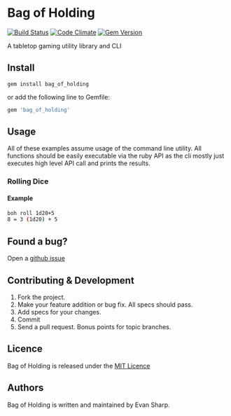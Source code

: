 # Bag of Holding

[![Build Status](https://travis-ci.org/packetmonkey/bag_of_holding.svg?branch=travis)](https://travis-ci.org/packetmonkey/bag_of_holding)
[![Code Climate](https://codeclimate.com/github/packetmonkey/bag_of_holding/badges/gpa.svg)](https://codeclimate.com/github/packetmonkey/bag_of_holding)
[![Gem Version](https://badge.fury.io/rb/bag_of_holding.svg)](http://badge.fury.io/rb/bag_of_holding)

A tabletop gaming utility library and CLI

## Install

```shell
gem install bag_of_holding
```

or add the following line to Gemfile:

```ruby
gem 'bag_of_holding'
```

## Usage
All of these examples assume usage of the command line utility. All functions
should be easily executable via the ruby API as the cli mostly just executes
high level API call and prints the results.

### Rolling Dice
#### Example
```sh
boh roll 1d20+5
8 = 3 (1d20) + 5
```

## Found a bug?
Open a [github issue](https://github.com/packetmonkey/bag_of_holding/issues)

## Contributing & Development
1. Fork the project.
2. Make your feature addition or bug fix. All specs should pass.
3. Add specs for your changes.
4. Commit
5. Send a pull request. Bonus points for topic branches.

## Licence
Bag of Holding is released under the [MIT Licence](http://choosealicense.com/licenses/mit/)

## Authors
Bag of Holding is written and maintained by Evan Sharp.

